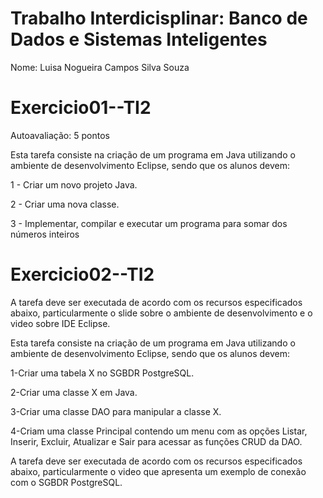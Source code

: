 # Trabalho Interdicisplinar: Banco de Dados e Sistemas Inteligentes

Nome: Luisa Nogueira Campos Silva Souza

# Exercicio01--TI2

Autoavaliação: 5 pontos

Esta tarefa consiste na criação de um programa em Java utilizando o ambiente de desenvolvimento Eclipse, sendo que os alunos devem:

1 - Criar um novo projeto Java.

2 - Criar uma nova classe.

3 - Implementar, compilar e executar um programa para somar dos números inteiros

# Exercicio02--TI2

A tarefa deve ser executada de acordo com os recursos especificados abaixo, particularmente o slide sobre o ambiente de desenvolvimento e o video sobre IDE Eclipse.

Esta tarefa consiste na criação de um programa em Java utilizando o ambiente de desenvolvimento Eclipse, sendo que os alunos devem:

1-Criar uma tabela X no SGBDR PostgreSQL.

2-Criar uma classe X em Java.

3-Criar uma classe DAO para manipular a classe X.

4-Criam uma classe Principal contendo um menu com as opções Listar, Inserir, Excluir, Atualizar e Sair para acessar as funções CRUD da DAO.

A tarefa deve ser executada de acordo com os recursos especificados abaixo, particularmente o video que apresenta um exemplo de conexão com o SGBDR PostgreSQL.
